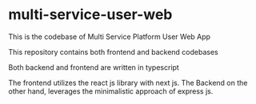 # multi-service-user-web

This is the codebase of Multi Service Platform User Web App

This repository contains both frontend and backend codebases

Both backend and frontend are written in typescript

The frontend utilizes the react js library with next js.
The Backend on the other hand, leverages the minimalistic approach of express js.